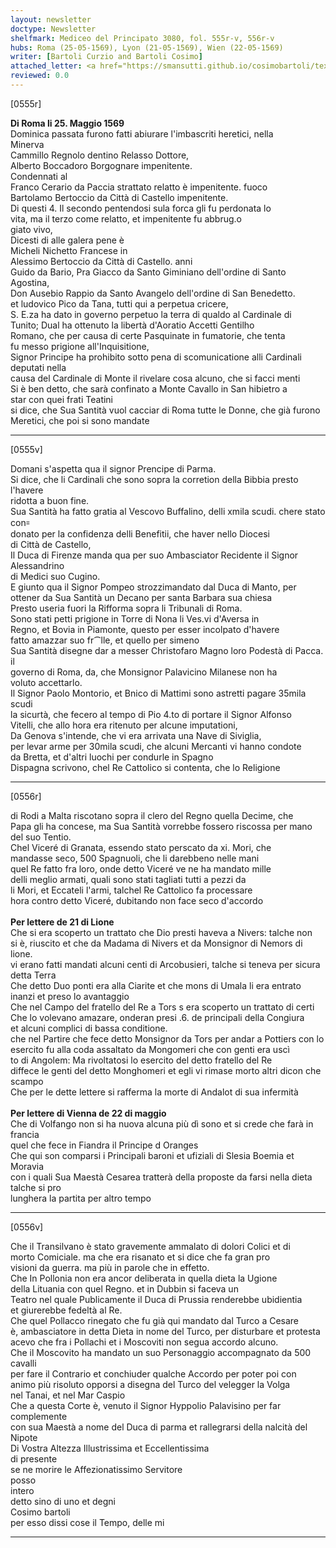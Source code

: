 ```yaml
---
layout: newsletter
doctype: Newsletter
shelfmark: Mediceo del Principato 3080, fol. 555r-v, 556r-v
hubs: Roma (25-05-1569), Lyon (21-05-1569), Wien (22-05-1569)
writer: [Bartoli Curzio and Bartoli Cosimo]
attached_letter: <a href="https://smansutti.github.io/cosimobartoli/texts/TBD/">TBD</a>
reviewed: 0.0
---
```


[0555r]  
  
  
<strong>Di Roma li 25. Maggio 1569</strong>  
Dominica passata furono fatti abiurare l'imbascriti heretici, nella  
Minerva  
Cammillo Regnolo dentino Relasso Dottore,  
Alberto Boccadoro Borgognare impenitente.  
Condennati al  
Franco Cerario da Paccia strattato relatto è impenitente. fuoco  
Bartolamo Bertoccio da Città di Castello impenitente.  
Di questi 4. Il secondo pentendosi sula forca gli fu perdonata lo  
vita, ma il terzo come relatto, et impenitente fu abbrug.o  
giato vivo,  
Dicesti di alle galera pene è  
Micheli Nichetto Francese in  
Alessimo Bertoccio da Città di Castello. anni  
Guido da Bario, Pra Giacco da Santo Giminiano dell'ordine di Santo Agostina,  
Don Ausebio Rappio da Santo Avangelo dell'ordine di San Benedetto.  
et ludovico Pico da Tana, tutti qui a perpetua cricere,  
S. E.za ha dato in governo perpetuo la terra di qualdo al Cardinale di  
Tunito; Dual ha ottenuto la libertà d'Aoratio Accetti Gentilho  
Romano, che per causa di certe Pasquinate in fumatorie, che tenta  
fu messo prigione all'Inquisitione,  
Signor Principe ha prohibito sotto pena di scomunicatione alli Cardinali deputati nella  
causa del Cardinale di Monte il rivelare cosa alcuno, che si facci menti  
Si è ben detto, che sarà confinato a Monte Cavallo in San hibietro a  
star con quei frati Teatini  
si dice, che Sua Santità vuol cacciar di Roma tutte le Donne, che già furono  
Meretici, che poi si sono mandate  
  
---  

[0555v]  
  
  
Domani s'aspetta qua il signor Prencipe di Parma.  
Si dice, che li Cardinali che sono sopra la corretion della Bibbia presto l'havere  
ridotta a buon fine.  
Sua Santità ha fatto gratia al Vescovo Buffalino, delli xmila scudi. chere stato con꞊  
donato per la confidenza delli Benefitii, che haver nello Diocesi  
di Città de Castello,  
Il Duca di Firenze manda qua per suo Ambasciator Recidente il Signor Alessandrino  
di Medici suo Cugino.  
E giunto qua il Signor Pompeo strozzimandato dal Duca di Manto, per  
ottener da Sua Santità un Decano per santa Barbara sua chiesa  
Presto useria fuori la Rifforma sopra li Tribunali di Roma.  
Sono stati petti prigione in Torre di Nona li Ves.vi d'Aversa in  
Regno, et Bovia in Piamonte, questo per esser incolpato d'havere  
fatto amazzar suo fr⁀lle, et quello per simeno  
Sua Santità disegne dar a messer Christofaro Magno loro Podestà di Pacca. il  
governo di Roma, da, che Monsignor Palavicino Milanese non ha  
voluto accettarlo.  
Il Signor Paolo Montorio, et Bnico di Mattimi sono astretti pagare 35mila scudi  
la sicurtà, che fecero al tempo di Pio 4.to di portare il Signor Alfonso  
Vitelli, che allo hora era ritenuto per alcune imputationi,  
Da Genova s'intende, che vi era arrivata una Nave di Siviglia,  
per levar arme per 30mila scudi, che alcuni Mercanti vi hanno condote  
da Bretta, et d'altri luochi per condurle in Spagno  
Dispagna scrivono, chel Re Cattolico si contenta, che lo Religione  
  
---  

[0556r]  
  
  
di Rodi a Malta riscotano sopra il clero del Regno quella Decime, che  
Papa gli ha concese, ma Sua Santità vorrebbe fossero riscossa per mano  
del suo Tentio.  
Chel Viceré di Granata, essendo stato perscato da xi. Mori, che  
mandasse seco, 500 Spagnuoli, che li darebbeno nelle mani  
quel Re fatto fra loro, onde detto Viceré ve ne ha mandato mille  
delli meglio armati, quali sono stati tagliati tutti a pezzi da  
li Mori, et Eccateli l'armi, talchel Re Cattolico fa processare  
hora contro detto Viceré, dubitando non face seco d'accordo  
<br/><strong>Per lettere de 21 di Lione</strong>  
Che si era scoperto un trattato che Dio presti haveva a Nivers: talche non  
si è, riuscito et che da Madama di Nivers et da Monsignor di Nemors di lione.  
vi erano fatti mandati alcuni centi di Arcobusieri, talche si teneva per sicura  
detta Terra  
Che detto Duo ponti era alla Ciarite et che mons di Umala li era entrato  
inanzi et preso lo avantaggio  
Che nel Campo del fratello del Re a Tors s era scoperto un trattato di certi  
Che lo volevano amazare, onderan presi .6. de principali della Congiura  
et alcuni complici di bassa conditione.  
che nel Partire che fece detto Monsignor da Tors per andar a Pottiers con lo  
esercito fu alla coda assaltato da Mongomeri che con genti era uscì  
to di Angolem: Ma rivoltatosi lo esercito del detto fratello del Re  
diffece le genti del detto Monghomeri et egli vi rimase morto altri dicon che scampo  
Che per le dette lettere si rafferma la morte di Andalot di sua infermità  
<br/><strong>Per lettere di Vienna de 22 di maggio</strong>  
Che di Volfango non si ha nuova alcuna più dì sono et si crede che farà in francia  
quel che fece in Fiandra il Principe d Oranges  
Che qui son comparsi i Principali baroni et ufiziali di Slesia Boemia et Moravia  
con i quali Sua Maestà Cesarea tratterà della proposte da farsi nella dieta talche si pro  
lunghera la partita per altro tempo  
  
---  

[0556v]  
  
  
Che il Transilvano è stato gravemente ammalato di dolori Colici et di  
morto Comiciale. ma che era risanato et si dice che fa gran pro  
visioni da guerra. ma più in parole che in effetto.  
Che In Pollonia non era ancor deliberata in quella dieta la Ugione  
della Lituania con quel Regno. et in Dubbin si faceva un  
Teatro nel quale Publicamente il Duca di Prussia renderebbe ubidientia  
et giurerebbe fedeltà al Re.  
Che quel Pollacco rinegato che fu già qui mandato dal Turco a Cesare  
è, ambasciatore in detta Dieta in nome del Turco, per disturbare et protesta  
acevo che fra i Pollachi et i Moscoviti non segua accordo alcuno.  
Che il Moscovito ha mandato un suo Personaggio accompagnato da 500 cavalli  
per fare il Contrario et conchiuder qualche Accordo per poter poi con  
animo più risoluto opporsi a disegna del Turco del velegger la Volga  
nel Tanai, et nel Mar Caspio  
Che a questa Corte è, venuto il Signor Hyppolio Palavisino per far complemente  
con sua Maestà a nome del Duca di parma et rallegrarsi della nalcità del Nipote  
Di Vostra Altezza Illustrissima et Eccellentissima  
di presente  
se ne morire le Affezionatissimo Servitore  
posso  
intero  
detto sino di uno et degni  
Cosimo bartoli  
per esso dissi cose il Tempo, delle mi  
  
---  


